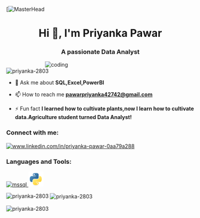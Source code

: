  [![MasterHead](https://th.bing.com/th/id/OIP.MObVJdVu4N_1kYIAQI6E4QHaDZ?pid=ImgDet&w=202&h=92&c=7&dpr=1.5)
<h1 align="center">Hi 👋, I'm Priyanka Pawar</h1>
<h3 align="center">A passionate Data Analyst</h3>
<img align="right" alt="coding" width="400" src="https://cdn.dribbble.com/users/2704414/screenshots/7466903/media/b08ab576316bd4582fef189f471cd9e5.gif">

<p align="left"> <img src="https://komarev.com/ghpvc/?username=priyanka-2803&label=Profile%20views&color=0e75b6&style=flat" alt="priyanka-2803" /> </p>

- 💬 Ask me about **SQL,Excel,PowerBI**

- 📫 How to reach me **pawarpriyanka42742@gmail.com**

- ⚡ Fun fact **I learned how to cultivate plants,now I learn how to cultivate data.Agriculture student turned Data Analyst!**

<h3 align="left">Connect with me:</h3>
<p align="left">
<a href="https://linkedin.com/in/www.linkedin.com/in/priyanka-pawar-0aa79a288" target="blank"><img align="center" src="https://raw.githubusercontent.com/rahuldkjain/github-profile-readme-generator/master/src/images/icons/Social/linked-in-alt.svg" alt="www.linkedin.com/in/priyanka-pawar-0aa79a288" height="30" width="40" /></a>
</p>

<h3 align="left">Languages and Tools:</h3>
<p align="left"> <a href="https://www.microsoft.com/en-us/sql-server" target="_blank" rel="noreferrer"> <img src="https://www.svgrepo.com/show/303229/microsoft-sql-server-logo.svg" alt="mssql" width="40" height="40"/> </a> <a href="https://www.python.org" target="_blank" rel="noreferrer"> <img src="https://raw.githubusercontent.com/devicons/devicon/master/icons/python/python-original.svg" alt="python" width="40" height="40"/> </a> </p>

<p><img align="left" src="https://github-readme-stats.vercel.app/api/top-langs?username=priyanka-2803&show_icons=true&locale=en&layout=compact" alt="priyanka-2803" /></p>

<p>&nbsp;<img align="center" src="https://github-readme-stats.vercel.app/api?username=priyanka-2803&show_icons=true&locale=en" alt="priyanka-2803" /></p>

<p><img align="center" src="https://github-readme-streak-stats.herokuapp.com/?user=priyanka-2803&" alt="priyanka-2803" /></p>

